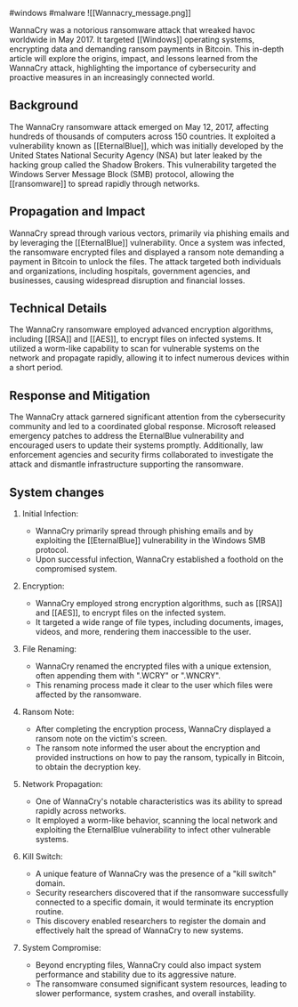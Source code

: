 #windows #malware 
![[Wannacry_message.png]]

WannaCry was a notorious ransomware attack that wreaked havoc worldwide in May 2017. It targeted [[Windows]] operating systems, encrypting data and demanding ransom payments in Bitcoin. This in-depth article will explore the origins, impact, and lessons learned from the WannaCry attack, highlighting the importance of cybersecurity and proactive measures in an increasingly connected world.

## Background
The WannaCry ransomware attack emerged on May 12, 2017, affecting hundreds of thousands of computers across 150 countries. It exploited a vulnerability known as [[EternalBlue]], which was initially developed by the United States National Security Agency (NSA) but later leaked by the hacking group called the Shadow Brokers. This vulnerability targeted the Windows Server Message Block (SMB) protocol, allowing the [[ransomware]] to spread rapidly through networks.

## Propagation and Impact
WannaCry spread through various vectors, primarily via phishing emails and by leveraging the [[EternalBlue]] vulnerability. Once a system was infected, the ransomware encrypted files and displayed a ransom note demanding a payment in Bitcoin to unlock the files. The attack targeted both individuals and organizations, including hospitals, government agencies, and businesses, causing widespread disruption and financial losses.

## Technical Details
The WannaCry ransomware employed advanced encryption algorithms, including [[RSA]] and [[AES]], to encrypt files on infected systems. It utilized a worm-like capability to scan for vulnerable systems on the network and propagate rapidly, allowing it to infect numerous devices within a short period.

## Response and Mitigation
The WannaCry attack garnered significant attention from the cybersecurity community and led to a coordinated global response. Microsoft released emergency patches to address the EternalBlue vulnerability and encouraged users to update their systems promptly. Additionally, law enforcement agencies and security firms collaborated to investigate the attack and dismantle infrastructure supporting the ransomware.

## System changes
1. Initial Infection:
   - WannaCry primarily spread through phishing emails and by exploiting the [[EternalBlue]] vulnerability in the Windows SMB protocol.
   - Upon successful infection, WannaCry established a foothold on the compromised system.

2. Encryption:
   - WannaCry employed strong encryption algorithms, such as [[RSA]] and [[AES]], to encrypt files on the infected system.
   - It targeted a wide range of file types, including documents, images, videos, and more, rendering them inaccessible to the user.

3. File Renaming:
   - WannaCry renamed the encrypted files with a unique extension, often appending them with ".WCRY" or ".WNCRY".
   - This renaming process made it clear to the user which files were affected by the ransomware.

4. Ransom Note:
   - After completing the encryption process, WannaCry displayed a ransom note on the victim's screen.
   - The ransom note informed the user about the encryption and provided instructions on how to pay the ransom, typically in Bitcoin, to obtain the decryption key.

5. Network Propagation:
   - One of WannaCry's notable characteristics was its ability to spread rapidly across networks.
   - It employed a worm-like behavior, scanning the local network and exploiting the EternalBlue vulnerability to infect other vulnerable systems.

6. Kill Switch:
   - A unique feature of WannaCry was the presence of a "kill switch" domain.
   - Security researchers discovered that if the ransomware successfully connected to a specific domain, it would terminate its encryption routine.
   - This discovery enabled researchers to register the domain and effectively halt the spread of WannaCry to new systems.

7. System Compromise:
   - Beyond encrypting files, WannaCry could also impact system performance and stability due to its aggressive nature.
   - The ransomware consumed significant system resources, leading to slower performance, system crashes, and overall instability.
